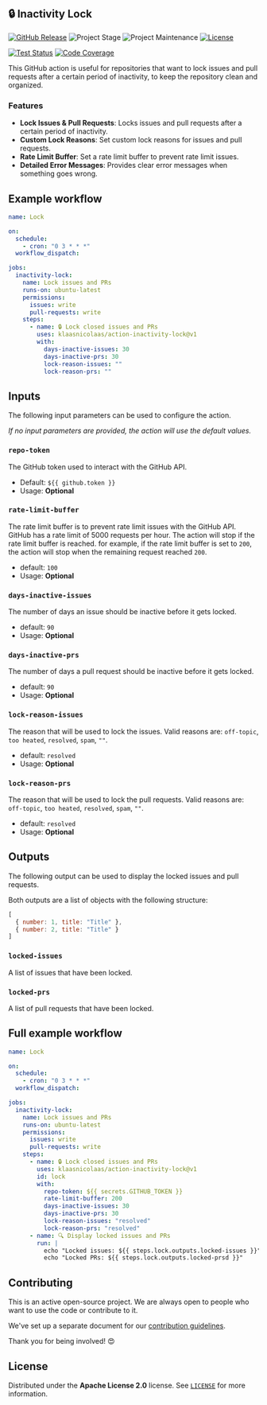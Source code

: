 ## 🔒 Inactivity Lock

[![GitHub Release][releases-shield]][releases]
![Project Stage][project-stage-shield]
![Project Maintenance][maintenance-shield]
[![License][license-shield]](LICENSE)

[![Test Status][test-shield]][test-url]
[![Code Coverage][codecov-shield]][codecov-url]

This GitHub action is useful for repositories that want to lock issues and pull requests after a certain period of inactivity, to keep the repository clean and organized.

### Features

- **Lock Issues & Pull Requests**: Locks issues and pull requests after a certain period of inactivity.
- **Custom Lock Reasons**: Set custom lock reasons for issues and pull requests.
- **Rate Limit Buffer**: Set a rate limit buffer to prevent rate limit issues.
- **Detailed Error Messages**: Provides clear error messages when something goes wrong.

## Example workflow

```yaml
name: Lock

on:
  schedule:
    - cron: "0 3 * * *"
  workflow_dispatch:

jobs:
  inactivity-lock:
    name: Lock issues and PRs
    runs-on: ubuntu-latest
    permissions:
      issues: write
      pull-requests: write
    steps:
      - name: 🔒 Lock closed issues and PRs
        uses: klaasnicolaas/action-inactivity-lock@v1
        with:
          days-inactive-issues: 30
          days-inactive-prs: 30
          lock-reason-issues: ""
          lock-reason-prs: ""
```

## Inputs

The following input parameters can be used to configure the action.

_If no input parameters are provided, the action will use the default values._

### `repo-token`

The GitHub token used to interact with the GitHub API.

- Default: `${{ github.token }}`
- Usage: **Optional**

### `rate-limit-buffer`

The rate limit buffer is to prevent rate limit issues with the GitHub API. GitHub has a rate limit of 5000 requests per hour. The action will stop if the rate limit buffer is reached. for example, if the rate limit buffer is set to `200`, the action will stop when the remaining request reached `200`.

- default: `100`
- Usage: **Optional**

### `days-inactive-issues`

The number of days an issue should be inactive before it gets locked.

- default: `90`
- Usage: **Optional**

### `days-inactive-prs`

The number of days a pull request should be inactive before it gets locked.

- default: `90`
- Usage: **Optional**

### `lock-reason-issues`

The reason that will be used to lock the issues. Valid reasons are: `off-topic`, `too heated`, `resolved`, `spam`, `""`.

- default: `resolved`
- Usage: **Optional**

### `lock-reason-prs`

The reason that will be used to lock the pull requests. Valid reasons are: `off-topic`, `too heated`, `resolved`, `spam`, `""`.

- default: `resolved`
- Usage: **Optional**

## Outputs

The following output can be used to display the locked issues and pull requests.

Both outputs are a list of objects with the following structure:

```javascript
[
  { number: 1, title: "Title" },
  { number: 2, title: "Title" }
]
```

### `locked-issues`

A list of issues that have been locked.

### `locked-prs`

A list of pull requests that have been locked.

## Full example workflow

```yaml
name: Lock

on:
  schedule:
    - cron: "0 3 * * *"
  workflow_dispatch:

jobs:
  inactivity-lock:
    name: Lock issues and PRs
    runs-on: ubuntu-latest
    permissions:
      issues: write
      pull-requests: write
    steps:
      - name: 🔒 Lock closed issues and PRs
        uses: klaasnicolaas/action-inactivity-lock@v1
        id: lock
        with:
          repo-token: ${{ secrets.GITHUB_TOKEN }}
          rate-limit-buffer: 200
          days-inactive-issues: 30
          days-inactive-prs: 30
          lock-reason-issues: "resolved"
          lock-reason-prs: "resolved"
      - name: 🔍 Display locked issues and PRs
        run: |
          echo "Locked issues: ${{ steps.lock.outputs.locked-issues }}"
          echo "Locked PRs: ${{ steps.lock.outputs.locked-prsd }}"
```

## Contributing

This is an active open-source project. We are always open to people who want to
use the code or contribute to it.

We've set up a separate document for our
[contribution guidelines](CONTRIBUTING.md).

Thank you for being involved! :heart_eyes:

## License

Distributed under the **Apache License 2.0** license. See [`LICENSE`](LICENSE) for more information.

<!-- LINKS -->
[codecov-shield]: https://codecov.io/gh/klaasnicolaas/action-inactivity-lock/branch/main/graph/badge.svg?token=FJXBX4ZTI1
[codecov-url]: https://codecov.io/gh/klaasnicolaas/action-inactivity-lock
[license-shield]: https://img.shields.io/github/license/klaasnicolaas/action-inactivity-lock.svg
[maintenance-shield]: https://img.shields.io/maintenance/yes/2024.svg
[project-stage-shield]: https://img.shields.io/badge/project%20stage-production%20ready-brightgreen.svg
[releases-shield]: https://img.shields.io/github/release/klaasnicolaas/action-inactivity-lock.svg
[releases]: https://github.com/klaasnicolaas/action-inactivity-lock/releases
[test-shield]: https://github.com/klaasnicolaas/action-inactivity-lock/actions/workflows/tests.yaml/badge.svg
[test-url]: https://github.com/klaasnicolaas/action-inactivity-lock/actions/workflows/tests.yaml